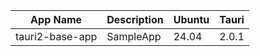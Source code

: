 
App Name       |Description  |Ubuntu|Tauri
---------------|-------------|------|---------
tauri2-base-app|SampleApp    |24.04 |2.0.1
